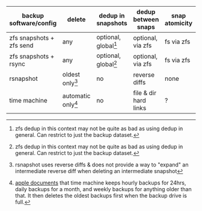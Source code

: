 

| backup software/config   | delete            | dedup in snapshots   | dedup between snaps   |snap atomicity | snap io cost | storage efficiency | bitrot resistance | data auth |
|--------------------------|-------------------|----------------------|-----------------------|----------------|--------------|--------------------|-------------------|-----------|
| zfs snapshots + zfs send | any               | optional, global[^1] | optional, via zfs     | fs via zfs     | none         | mid                | zfs scrub         |           |
| zfs snapshots + rsync    | any               | optional, global[^1] | optional, via zfs     | fs via zfs     | rsync scan   | mid                | zfs scrub         |           |
| rsnapshot                | oldest only[^2]   | no                   | reverse diffs         | none           | rsync scan   |                    |                   |           |
| time machine             | automatic only[^3]| no                   | file & dir hard links | ?              | ?            |                   |           |


[^1]: zfs dedup in this context may not be quite as bad as using dedup in
  general. Can restrict to just the backup dataset.

[^2]: rsnapshot uses reverse diffs & does not provide a way to "expand" an
  intermediate reverse diff when deleting an intermediate snapshot

[^3]: [apple documents](https://support.apple.com/en-us/HT201250) that time machine keeps hourly backups for 24hrs, daily backups for a month, and weekly backups for anything older than that. It then deletes the oldest backups first when the backup drive is full.
